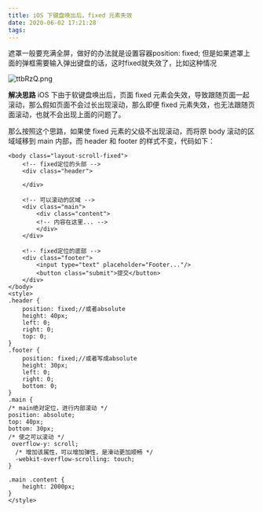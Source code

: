 ```yaml
---
title: iOS 下键盘唤出后，fixed 元素失效
date: 2020-06-02 17:21:28
tags:
---
```

遮罩一般要充满全屏，做好的办法就是设置容器position: fixed;
但是如果遮罩上面的弹框需要输入弹出键盘的话，这时fixed就失效了，比如这种情况
<!-- more -->
![ttbRzQ.png](https://s1.ax1x.com/2020/06/02/ttbRzQ.png)

**解决思路**
iOS 下由于软键盘唤出后，页面 fixed 元素会失效，导致跟随页面一起滚动，那么假如页面不会过长出现滚动，那么即便 fixed 元素失效，也无法跟随页面滚动，也就不会出现上面的问题了。

那么按照这个思路，如果使 fixed 元素的父级不出现滚动，而将原 body 滚动的区域域移到 main 内部，而 header 和 footer 的样式不变，代码如下：
```
<body class="layout-scroll-fixed">
    <!-- fixed定位的头部 -->
    <div class="header">

    </div>

    <!-- 可以滚动的区域 -->
    <div class="main">
        <div class="content">
        <!-- 内容在这里... -->
        </div>
    </div>

    <!-- fixed定位的底部 -->
    <div class="footer">
        <input type="text" placeholder="Footer..."/>
        <button class="submit">提交</button>
    </div>
</body>
<style>
.header {
    position: fixed;//或者absolute
    height: 40px;
    left: 0;
    right: 0;
    top: 0;
}
.footer {
    position: fixed;//或者写成absolute
    height: 30px;
    left: 0;
    right: 0;
    bottom: 0;
}
.main {
/* main绝对定位，进行内部滚动 */
position: absolute;
top: 40px;
bottom: 30px;
/* 使之可以滚动 */
 overflow-y: scroll;
  /* 增加该属性，可以增加弹性，是滑动更加顺畅 */
  -webkit-overflow-scrolling: touch;
}

.main .content {
    height: 2000px;
}
</style>
```
